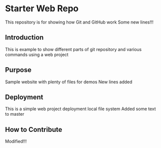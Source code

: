 # Starter Web Repo

This repository is for showing how Git and GitHub work
Some new lines!!!

## Introduction
This is example to show different parts of git repository and various
commands using a web project

## Purpose

Sample website with plenty of files for demos
New lines added

## Deployment
This is a simple web project deployment
local file system
Added some text to master

## How to Contribute
Modified!!!

